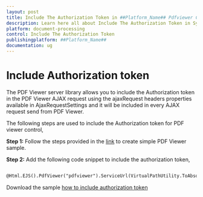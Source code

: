 ```yaml
---
layout: post
title: Include The Authorization Token in ##Platform_Name## Pdfviewer Component
description: Learn here all about Include The Authorization Token in Syncfusion ##Platform_Name## Pdfviewer component of Syncfusion Essential JS 2 and more.
platform: document-processing
control: Include The Authorization Token
publishingplatform: ##Platform_Name##
documentation: ug
---
```



# Include Authorization token

The PDF Viewer server library allows you to include the Authorization token in the PDF Viewer AJAX request using the ajaxRequest headers properties available in AjaxRequestSettings and it will be included in every AJAX request send from PDF Viewer.

The following steps are used to include the Authorization token for PDF viewer control,

**Step 1:** Follow the steps provided in the [link](https://help.syncfusion.com/document-processing/pdf/pdf-viewer/asp-net-mvc/getting-started/) to create simple PDF Viewer sample.

**Step 2:** Add the following code snippet to include the authorization token,

```html

@Html.EJS().PdfViewer("pdfviewer").ServiceUrl(VirtualPathUtility.ToAbsolute("~/PdfViewer/")).DocumentPath("PDF_Succinctly.pdf").AjaxRequestSettings(new PdfViewerAjaxRequestSettings { WithCredentials = true, AjaxHeaders = new object[] { new { headerName = "Testingabc", headerValue = "Testing123" } } }).Render()

```

Download the sample [how to include authorization token](https://www.syncfusion.com/downloads/support/directtrac/general/ze/MVCSAM~21380738543)